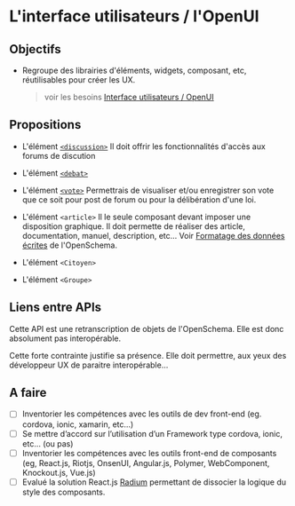 
L'interface utilisateurs / l'OpenUI
===

## Objectifs

- Regroupe des librairies d'éléments, widgets, composant, etc, réutilisables pour créer les UX.
  
  > voir les besoins [Interface utilisateurs / OpenUI](https://github.com/corbane/ND-Briques-Numeriques/wiki/D-.L'interface-utilisateurs)

## Propositions

  - L'élément [`<discussion>`](discussion)
    Il doit offrir les fonctionnalités d'accès aux forums de discution

  - L'élément [`<debat>`](débat)

  - L'élément [`<vote>`](débat)
    Permettrais de visualiser et/ou enregistrer son vote que ce soit pour post de forum ou pour la délibération d'une loi.

  - L'élément `<article>`
    Il le seule composant devant imposer une disposition graphique. Il doit permette de réaliser des article, documentation, manuel, description, etc…
    Voir [Formatage des données écrites](https://github.com/corbane/ND-Briques-Numeriques-api/blob/master/B-Les%20donn%C3%A9es/1-OpenSchema/Formatage%20des%20donn%C3%A9es%20%C3%A9crites.md) de l'OpenSchema.

  - L'élément `<Citoyen>`

  - L'élément `<Groupe>`

## Liens entre APIs

Cette API est une retranscription de objets de l'OpenSchema. Elle est donc absolument pas interopérable.

Cette forte contrainte justifie sa présence. Elle doit permettre, aux yeux des développeur UX de paraitre interopérable...

## A faire

- [ ] Inventorier les compétences avec les outils de dev front-end
      (eg. cordova, ionic, xamarin, etc...)
- [ ] Se mettre d’accord sur l’utilisation d’un Framework type cordova, ionic, etc… (ou pas)
- [ ] Inventorier les compétences avec les outils front-end de composants
      (eg, React.js, Riotjs, OnsenUI, Angular.js, Polymer, WebComponent, Knockout.js, Vue.js)
- [ ] Evalué la solution React.js [Radium](http://stack.formidable.com/radium/) permettant de dissocier la logique du style des composants.
